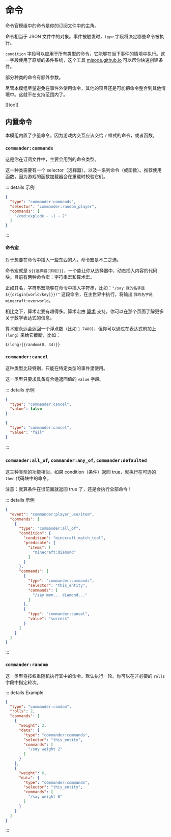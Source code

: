 # 命令

命令官模组中的命令是你的订阅文件中的主角。

命令相当于 JSON 文件中的对象。事件被触发时，`type` 字段将决定哪些命令被执行。

`condition` 字段可以应用于所有类型的命令，它能够在当下事件的情境中执行。这一字段使用了原版的条件系统，这个工具 [misode.github.io](https://misode.github.io/predicate/) 可以帮你快速创建条件。

部分种类的命令有额外参数。

尽管本模组尽量避免在事件外使用命令，其他的项目还是可能把命令整合到其他情境中。这就不在支持范围内了。

[[toc]]

## 内置命令
本模组内置了少量命令，因为游戏内交互应该交给 `/` 样式的命令，或者函数。

### `commander:commands`
这是你在订阅文件中，主要会用到的命令类型。

这一种类需要有一个 selector（选择器），以及一系列命令（或函数）。推荐使用函数，因为游戏的函数加载器会在重载时校验它们。

::: details 示例
```json
{
  "type": "commander:commands",
  "selector": "commander:random_player",
  "commands": [
    "/cmd:explode ~ ~1 ~ 2"
  ]
}
```
:::

#### 命令宏

对于想要在命令中插入一些东西的人，命令宏是不二之选。

命令宏就是 `${{选择器[字段]}}`，一个能让你从选择器中，动态插入内容的代码块。目前有两种命令宏：字符串宏和算术宏。

正如其名，字符串宏能够在命令中插入字符串，比如：`"/say 我的名字是${{origin[world/key]}}!"` 这段命令，在主世界中执行，将输出 `我的名字是minecraft:overworld`。

相比之下，算术宏要有趣得多。算术宏由 [算术](Arithmetica) 支持，你可以在那个页面了解更多关于数学表达式的信息。

算术宏永远会返回一个浮点数（比如 `1.7480`），但你可以通过在表达式前加上 `(long)` 来给它截断，比如：
```
$(long){{random(0, 34)}}
```

### `commander:cancel`
这种类型比较特别，只能在特定类型的事件里使用。

这一类型只要求具备有合适返回值的 `value` 字段。

::: details 示例
```json
{
  "type": "commander:cancel",
  "value": false
}
```

```json
{
  "type": "commander:cancel",
  "value": "fail"
}
```
:::

### `commander:all_of`, `commander:any_of`, `commander:defaulted`
这三种类型的功能相似。如果 condition（条件）返回 true，就执行在可选的 `then` 代码块中的命令。

注意：就算条件在很前面就返回 true 了，还是会执行全部命令！

::: details 示例
```json
{
  "event": "commander:player_use/item",
  "commands": [
    {
      "type": "commander:all_of",
      "condition": {
        "condition": "minecraft:match_tool",
        "predicate": {
          "items": [
            "minecraft:diamond"
          ]
        }
      },
      "commands": [
        {
          "type": "commander:commands",
          "selector": "this_entity",
          "commands": [
            "/say mmm... diamond..."
          ]
        },
        {
          "type": "commander:cancel",
          "value": "success"
        }
      ]
    }
  ]
}
```
:::

### `commander:random`
这一类型将按权重随机执行其中的命令。默认执行一轮。你可以在非必要的 `rolls` 字段中指定轮次。

::: details Example
```json
{
  "type": "commander:random",
  "rolls": 2,
  "commands": [
    {
      "weight": 2,
      "data": {
        "type": "commander:commands",
        "selector": "this_entity",
        "commands": [
          "/say weight 2"
        ]
      }
    },
    {
      "weight": 6,
      "data": {
        "type": "commander:commands",
        "selector": "this_entity",
        "commands": [
          "/say weight 6"
        ]
      }
    }
  ]
}
```
:::
